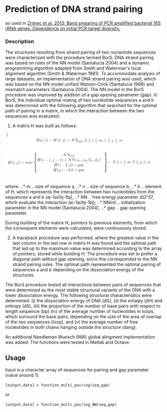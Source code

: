 # Prediction of DNA strand pairing 
as used in [Zrimec et al. 2013: Band smearing of PCR amplified bacterial 16S rRNA genes: Dependence on initial PCR target diversity.](https://www.sciencedirect.com/science/article/pii/S0167701213002467?via%3Dihub)

### Description

The structures resulting from strand pairing of two nucleotide sequences were characterized with the procedure termed BorS. DNA strand pairing was based on rules of the NN model (Santalucia 2004) and a dynamic programming algorithm adapted from Smith and Waterman's local alignment algorithm (Smith & Waterman 1981). To accommodate analysis of large datasets, an implementation of DNA strand pairing was used, which was based on the NN model unified Watson-Crick (Santalucia 1998) and mismatch parameters (Santalucia 2004). The NN model in the BorS procedure was improved by addition of a gap opening parameter (gap).
In BorS, the individual optimal mating of two nucleotide sequences a and b was determined with the following algorithm that searched for the optimal path of pairing in a matrix, in which the interaction between the two sequences was evaluated:
1. A matrix H was built as follows:

<img src="https://github.com/JanZrimec/DNA_strand_pairing_BorS/blob/master/Figure1.png" width="480">

where:
..* m 	.. size of sequence a,
..* n 	.. size of sequence b,
..* b 	.. element of H, which represents the interaction between two nucleotides from the 	sequences a and b (ai-1ai/bj-1bj), 
..* NN 	.. free energy parameter ΔG°37, which evaluate the interaction (ai-1ai/bj-1bj), 
..* NNinit 	.. initialization parameter in the NN model (Santalucia 2004),
..* gap 	.. gap opening parameter.

During building of the matrix H, pointers to previous elements, from which the consequent elements were calculated, were continuously stored.

2. A traceback procedure was performed, where the greatest value in the last column or the last row in matrix H was found and the optimal path that led up to the maximum value was determined according to the array of pointers, stored while building H. The procedure was set to prefer a diagonal path without gap opening, since this corresponded to the NN strand pairing rules. The optimal path represented the optimal pairing of sequences a and b depending on the dissociation energy of the structures.

The BorS procedure tested all interactions between pairs of sequences that were determined as the most stable structural variants of the DNA with a lower dissociation energy. The following structural characteristics were determined: (i) the dissociation energy of DNA (dG), (ii) the entalpy (dH) and entropy (dS), (iii) the proportion of the number of base pairs with respect to length sequence (bp) (iv) of the average number of nucleotides in loops, which surround the base pairs, depending on the size of the area of overlap of the two sequences (loop), and (v) the average number of free nucleotides in both chains hanging outside the structure (dang).

An additional Needleman Wunsch (NW) global alingment implementation was added. The functions were tested in Matlab and Octave.

## Usage

Input is a character array of sequences for pairing and gap parameter (value around 1).

```[output,data] = function_multi_pairing(seq,gap)```

or 

```[output,data] = function_multi_pairing_NW(seq,gap)```
